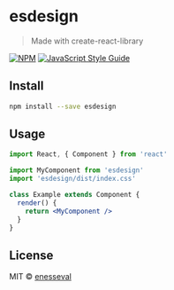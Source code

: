 # esdesign

> Made with create-react-library

[![NPM](https://img.shields.io/npm/v/esdesign.svg)](https://www.npmjs.com/package/esdesign) [![JavaScript Style Guide](https://img.shields.io/badge/code_style-standard-brightgreen.svg)](https://standardjs.com)

## Install

```bash
npm install --save esdesign
```

## Usage

```jsx
import React, { Component } from 'react'

import MyComponent from 'esdesign'
import 'esdesign/dist/index.css'

class Example extends Component {
  render() {
    return <MyComponent />
  }
}
```

## License

MIT © [enesseval](https://github.com/enesseval)
